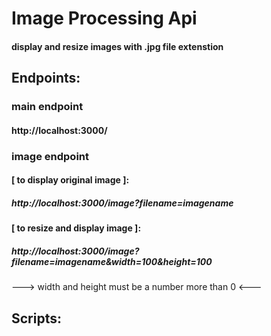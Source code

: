 # Image Processing Api
#### display and resize images with .jpg file extenstion

## Endpoints:

### main endpoint
#### http://localhost:3000/

### image endpoint

#### [ to display original image ]:
##### http://localhost:3000/image?filename=imagename

#### [ to resize and display image ]:
##### http://localhost:3000/image?filename=imagename&width=100&height=100
---> width and height must be a number more than 0 <---

## Scripts:
